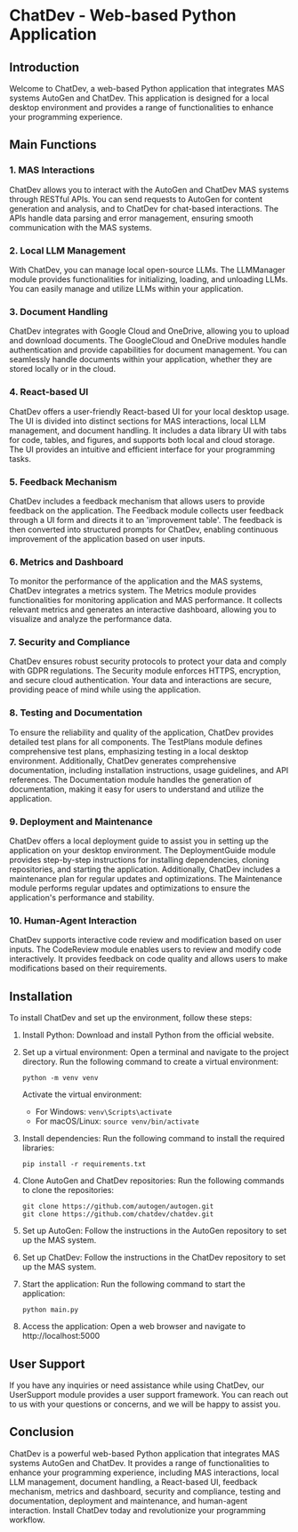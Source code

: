 # ChatDev - Web-based Python Application

## Introduction

Welcome to ChatDev, a web-based Python application that integrates MAS systems AutoGen and ChatDev. This application is designed for a local desktop environment and provides a range of functionalities to enhance your programming experience.

## Main Functions

### 1. MAS Interactions

ChatDev allows you to interact with the AutoGen and ChatDev MAS systems through RESTful APIs. You can send requests to AutoGen for content generation and analysis, and to ChatDev for chat-based interactions. The APIs handle data parsing and error management, ensuring smooth communication with the MAS systems.

### 2. Local LLM Management

With ChatDev, you can manage local open-source LLMs. The LLMManager module provides functionalities for initializing, loading, and unloading LLMs. You can easily manage and utilize LLMs within your application.

### 3. Document Handling

ChatDev integrates with Google Cloud and OneDrive, allowing you to upload and download documents. The GoogleCloud and OneDrive modules handle authentication and provide capabilities for document management. You can seamlessly handle documents within your application, whether they are stored locally or in the cloud.

### 4. React-based UI

ChatDev offers a user-friendly React-based UI for your local desktop usage. The UI is divided into distinct sections for MAS interactions, local LLM management, and document handling. It includes a data library UI with tabs for code, tables, and figures, and supports both local and cloud storage. The UI provides an intuitive and efficient interface for your programming tasks.

### 5. Feedback Mechanism

ChatDev includes a feedback mechanism that allows users to provide feedback on the application. The Feedback module collects user feedback through a UI form and directs it to an 'improvement table'. The feedback is then converted into structured prompts for ChatDev, enabling continuous improvement of the application based on user inputs.

### 6. Metrics and Dashboard

To monitor the performance of the application and the MAS systems, ChatDev integrates a metrics system. The Metrics module provides functionalities for monitoring application and MAS performance. It collects relevant metrics and generates an interactive dashboard, allowing you to visualize and analyze the performance data.

### 7. Security and Compliance

ChatDev ensures robust security protocols to protect your data and comply with GDPR regulations. The Security module enforces HTTPS, encryption, and secure cloud authentication. Your data and interactions are secure, providing peace of mind while using the application.

### 8. Testing and Documentation

To ensure the reliability and quality of the application, ChatDev provides detailed test plans for all components. The TestPlans module defines comprehensive test plans, emphasizing testing in a local desktop environment. Additionally, ChatDev generates comprehensive documentation, including installation instructions, usage guidelines, and API references. The Documentation module handles the generation of documentation, making it easy for users to understand and utilize the application.

### 9. Deployment and Maintenance

ChatDev offers a local deployment guide to assist you in setting up the application on your desktop environment. The DeploymentGuide module provides step-by-step instructions for installing dependencies, cloning repositories, and starting the application. Additionally, ChatDev includes a maintenance plan for regular updates and optimizations. The Maintenance module performs regular updates and optimizations to ensure the application's performance and stability.

### 10. Human-Agent Interaction

ChatDev supports interactive code review and modification based on user inputs. The CodeReview module enables users to review and modify code interactively. It provides feedback on code quality and allows users to make modifications based on their requirements.

## Installation

To install ChatDev and set up the environment, follow these steps:

1. Install Python: Download and install Python from the official website.

2. Set up a virtual environment: Open a terminal and navigate to the project directory. Run the following command to create a virtual environment:

   ```
   python -m venv venv
   ```

   Activate the virtual environment:

   - For Windows: `venv\Scripts\activate`
   - For macOS/Linux: `source venv/bin/activate`

3. Install dependencies: Run the following command to install the required libraries:

   ```
   pip install -r requirements.txt
   ```

4. Clone AutoGen and ChatDev repositories: Run the following commands to clone the repositories:

   ```
   git clone https://github.com/autogen/autogen.git
   git clone https://github.com/chatdev/chatdev.git
   ```

5. Set up AutoGen: Follow the instructions in the AutoGen repository to set up the MAS system.

6. Set up ChatDev: Follow the instructions in the ChatDev repository to set up the MAS system.

7. Start the application: Run the following command to start the application:

   ```
   python main.py
   ```

8. Access the application: Open a web browser and navigate to http://localhost:5000

## User Support

If you have any inquiries or need assistance while using ChatDev, our UserSupport module provides a user support framework. You can reach out to us with your questions or concerns, and we will be happy to assist you.

## Conclusion

ChatDev is a powerful web-based Python application that integrates MAS systems AutoGen and ChatDev. It provides a range of functionalities to enhance your programming experience, including MAS interactions, local LLM management, document handling, a React-based UI, feedback mechanism, metrics and dashboard, security and compliance, testing and documentation, deployment and maintenance, and human-agent interaction. Install ChatDev today and revolutionize your programming workflow.